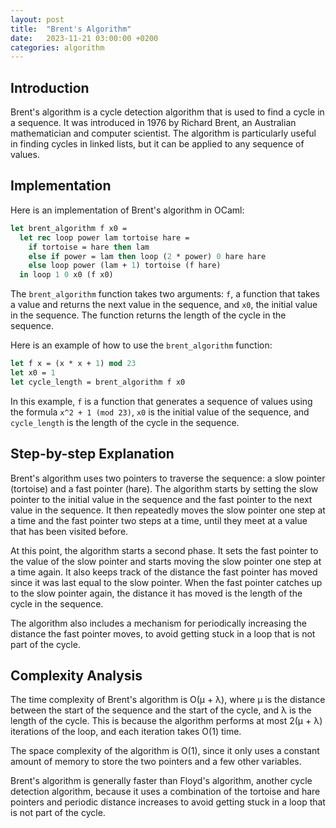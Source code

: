 ```yaml
---
layout: post
title:  "Brent's Algorithm"
date:   2023-11-21 03:00:00 +0200
categories: algorithm
---
```


## Introduction  
Brent's algorithm is a cycle detection algorithm that is used to find a cycle in a sequence. It was introduced in 1976 by Richard Brent, an Australian mathematician and computer scientist. The algorithm is particularly useful in finding cycles in linked lists, but it can be applied to any sequence of values.   
  
## Implementation  
Here is an implementation of Brent's algorithm in OCaml:  
   
```ocaml  
let brent_algorithm f x0 =  
  let rec loop power lam tortoise hare =  
    if tortoise = hare then lam  
    else if power = lam then loop (2 * power) 0 hare hare  
    else loop power (lam + 1) tortoise (f hare)  
  in loop 1 0 x0 (f x0)  
```  
   
The `brent_algorithm` function takes two arguments: `f`, a function that takes a value and returns the next value in the sequence, and `x0`, the initial value in the sequence. The function returns the length of the cycle in the sequence.  
   
Here is an example of how to use the `brent_algorithm` function:  
   
```ocaml  
let f x = (x * x + 1) mod 23  
let x0 = 1  
let cycle_length = brent_algorithm f x0  
```  
   
In this example, `f` is a function that generates a sequence of values using the formula `x^2 + 1 (mod 23)`, `x0` is the initial value of the sequence, and `cycle_length` is the length of the cycle in the sequence.  
   
## Step-by-step Explanation  
Brent's algorithm uses two pointers to traverse the sequence: a slow pointer (tortoise) and a fast pointer (hare). The algorithm starts by setting the slow pointer to the initial value in the sequence and the fast pointer to the next value in the sequence. It then repeatedly moves the slow pointer one step at a time and the fast pointer two steps at a time, until they meet at a value that has been visited before.  
   
At this point, the algorithm starts a second phase. It sets the fast pointer to the value of the slow pointer and starts moving the slow pointer one step at a time again. It also keeps track of the distance the fast pointer has moved since it was last equal to the slow pointer. When the fast pointer catches up to the slow pointer again, the distance it has moved is the length of the cycle in the sequence.  
   
The algorithm also includes a mechanism for periodically increasing the distance the fast pointer moves, to avoid getting stuck in a loop that is not part of the cycle.  
   
## Complexity Analysis  
The time complexity of Brent's algorithm is O(μ + λ), where μ is the distance between the start of the sequence and the start of the cycle, and λ is the length of the cycle. This is because the algorithm performs at most 2(μ + λ) iterations of the loop, and each iteration takes O(1) time.  
   
The space complexity of the algorithm is O(1), since it only uses a constant amount of memory to store the two pointers and a few other variables.   
  
Brent's algorithm is generally faster than Floyd's algorithm, another cycle detection algorithm, because it uses a combination of the tortoise and hare pointers and periodic distance increases to avoid getting stuck in a loop that is not part of the cycle.